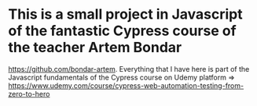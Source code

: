 # This is a small project in Javascript of the fantastic Cypress course of the teacher  Artem Bondar 
https://github.com/bondar-artem. Everything that I have here is part of the Javascript fundamentals of the Cypress course 
on Udemy platform => https://www.udemy.com/course/cypress-web-automation-testing-from-zero-to-hero
